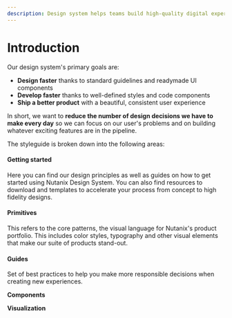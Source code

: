 ```yaml
---
description: Design system helps teams build high-quality digital experiences​
---
```


# Introduction

Our design system's primary goals are:

* **Design faster** thanks to standard guidelines and readymade UI components
* **Develop faster** thanks to well-defined styles and code components
* **Ship a better product** with a beautiful, consistent user experience

In short, we want to **reduce the number of design decisions we have to make every day** so we can focus on our user's problems and on building whatever exciting features are in the pipeline.

The styleguide is broken down into the following areas:

#### Getting started

Here you can find our design principles as well as guides on how to get started using Nutanix Design System. You can also find resources to download and templates to accelerate your process from concept to high fidelity designs.

#### Primitives

This refers to the core patterns, the visual language for Nutanix's product portfolio. This includes color styles, typography and other visual elements that make our suite of products stand-out.

#### **Guides**

Set of best practices to help you make more responsible decisions when creating new experiences.

**Components**

**Visualization**

